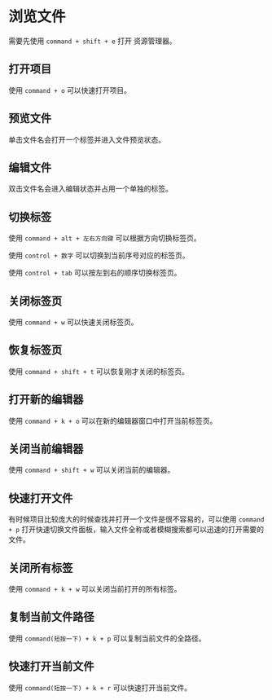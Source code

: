 # 浏览文件

需要先使用 `command + shift + e` 打开 资源管理器。

## 打开项目
使用 `command + o` 可以快速打开项目。

## 预览文件

单击文件名会打开一个标签并进入文件预览状态。

## 编辑文件

双击文件名会进入编辑状态并占用一个单独的标签。

## 切换标签

使用 `command + alt + 左右方向键` 可以根据方向切换标签页。

使用 `control + 数字` 可以切换到当前序号对应的标签页。

使用 `control + tab` 可以按左到右的顺序切换标签页。

## 关闭标签页

使用 `command + w` 可以快速关闭标签页。

## 恢复标签页

使用 `command + shift + t` 可以恢复刚才关闭的标签页。

## 打开新的编辑器

使用 `command + k + o` 可以在新的编辑器窗口中打开当前标签页。

## 关闭当前编辑器

使用 `command + shift + w` 可以关闭当前的编辑器。

## 快速打开文件

有时候项目比较庞大的时候查找并打开一个文件是很不容易的，可以使用 `command + p` 打开快速切换文件面板，输入文件全称或者模糊搜索都可以迅速的打开需要的文件。

## 关闭所有标签

使用 `command + k + w` 可以关闭当前打开的所有标签。

## 复制当前文件路径

使用 `command(短按一下) + k + p` 可以复制当前文件的全路径。

## 快速打开当前文件

使用 `command(短按一下) + k + r` 可以快速打开当前文件。